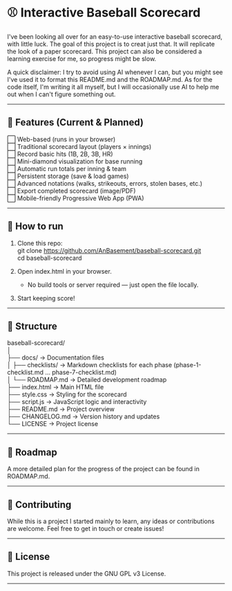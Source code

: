 # ⚾ Interactive Baseball Scorecard  

I've been looking all over for an easy-to-use interactive baseball scorecard, with little luck.
The goal of this project is to creat just that. It will replicate the look of a paper scorecard.
This project can also be considered a learning exercise for me, so progress might be slow.

A quick disclaimer: I try to avoid using AI whenever I can, but you might see I've used it to format this README.md and the ROADMAP.md.
As for the code itself, I'm writing it all myself, but I will occasionally use AI to help me out when I can't figure something out.

---

## 🎯 Features (Current & Planned)  

⬜ Web-based (runs in your browser)  
⬜ Traditional scorecard layout (players × innings)  
⬜ Record basic hits (1B, 2B, 3B, HR)  
⬜ Mini-diamond visualization for base running  
⬜ Automatic run totals per inning & team  
⬜ Persistent storage (save & load games)  
⬜ Advanced notations (walks, strikeouts, errors, stolen bases, etc.)  
⬜ Export completed scorecard (image/PDF)  
⬜ Mobile-friendly Progressive Web App (PWA)  

---

## 🚀 How to run  

1. Clone this repo:  
   git clone https://github.com/AnBasement/baseball-scorecard.git  
   cd baseball-scorecard  

2. Open index.html in your browser.  
   - No build tools or server required — just open the file locally.  

3. Start keeping score!  

---

## 📂 Structure  

baseball-scorecard/  
│  
├── docs/                     → Documentation files  
│   ├── checklists/           → Markdown checklists for each phase (phase-1-checklist.md … phase-7-checklist.md)  
│   └── ROADMAP.md            → Detailed development roadmap  
├── index.html                → Main HTML file  
├── style.css                 → Styling for the scorecard  
├── script.js                 → JavaScript logic and interactivity  
├── README.md                 → Project overview  
├── CHANGELOG.md              → Version history and updates  
└── LICENSE                   → Project license

---

## 📌 Roadmap  

A more detailed plan for the progress of the project can be found in ROADMAP.md.  

---

## 🤝 Contributing  

While this is a project I started mainly to learn, any ideas or contributions are welcome. Feel free to get in touch or create issues!

---

## 📜 License  

This project is released under the GNU GPL v3 License.  

---
